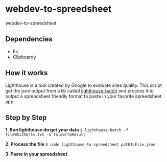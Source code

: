 # webdev-to-spreedsheet
webdev-to-spreedsheet
## Dependencies
- Fs
- Clipboardy

## How it works
Lighthouse is a tool created by Google to evaluate sites quality. This script get the json output from a lib called [lighthouse-batch](https://www.npmjs.com/package/lighthouse-batch) and process it to output a spreadsheet friendly format to paste in your favorite spreedsheet app.


## Step by Step
**1. Run lighthouse do get your data**
``$ lighthouse-batch -f fileWhithUrls.txt -o folderToResult``

**2. Process the file**
``$ node lighthouse-to-spreedsheet pathToFile.json``

**3. Paste in your spreedsheet**

